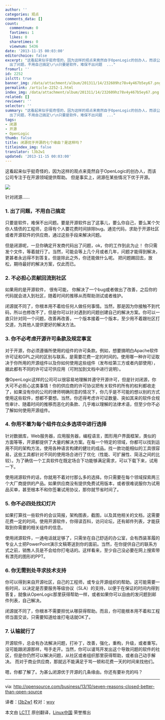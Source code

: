 ```yaml
---
author: ''
categories: 观点
comments_data: []
count:
  commentnum: 0
  favtimes: 1
  likes: 0
  sharetimes: 0
  viewnum: 5436
date: '2013-11-15 00:03:00'
editorchoice: false
excerpt: "这看起来似乎挺奇怪的，因为这样的观点来竟然自于OpenLogic的创办人，而该公司专注于在开源领域提供帮助。 但是事实上，闭源在某些情况下优于开源。\r\n\r\n针对闭源\r\n1.
  出了问题，不用自己搞定\r\n只要是软件，难保不出问题  ..."
fromurl: ''
id: 2252
islctt: true
banner_img: /data/attachment/album/201311/14/232609hz78v4y467b5ey67.png
permalink: /article-2252-1.html
index_img: /data/attachment/album/201311/14/232609hz78v4y467b5ey67.png.thumb.jpg
related: []
reviewer: ''
selector: ''
summary: "这看起来似乎挺奇怪的，因为这样的观点来竟然自于OpenLogic的创办人，而该公司专注于在开源领域提供帮助。 但是事实上，闭源在某些情况下优于开源。\r\n\r\n针对闭源\r\n1.
  出了问题，不用自己搞定\r\n只要是软件，难保不出问题  ..."
tags:
- 闭源
- 开源
- OpenLogic
thumb: false
title: 闭源优于开源的七个缘由？是这样吗？
titleindex_img: false
translator: l3b2w1
updated: '2013-11-15 00:03:00'
---
```


这看起来似乎挺奇怪的，因为这样的观点来竟然自于OpenLogic的创办人，而该公司专注于在开源领域提供帮助。 但是事实上，闭源在某些情况下优于开源。


![](/data/attachment/album/201311/14/232609hz78v4y467b5ey67.png)


针对闭源……


### 1. 出了问题，不用自己搞定


只要是软件，难保不出问题。要是开源软件出了这事儿，要么你自己，要么某个欠你人情债的工程师，总得有个人要花费时间排除bug。通览代码，求助于开源社区或者开源软件的供应商，通过这些手段来解决问题。


但是闭源呢，一旦你确定开发商代码出了问题，ok，你的工作到此为止！ 你只需发个文件，等着就行了。当然，可能会等上几个月或者几年，问题才能得到解决，更甚者永远得不到答复。但是除此之外，你还能做什么呢。 把问题踢回去，放松，期待最好的解决方案，仅此而已。


### 2. 不必担心贡献回流到社区


如果用的是开源软件， 很有可能， 你解决了一个bug或者做出了改善，之后你的代码就会进入到社区，随着时间的推移从而帮助测试或者维护。


闭源就不同了，你根本用不着给任何人做任何事情。当然，那是因为你接触不到代码，所以也修改不了，但是你可以针对遇到的问题创建自己的解决方案。你可以一直只针对同一个问题，改善再改善，一个版本接着一个版本，至少用不着跟社区打交道，为其他人提供更好的解决方法。


### 3. 你不必考虑开源许可条款及规定事宜


对于开源，你必须遵循所使用的组件的许可条款。例如，想要搞明白Apache软件许可证和GPL之间的区别与联系，是需要花费一定的时间的。使用哪一种许可证取决于你所用的开源组件以及你如何使用这些组件（发布给第三方或者内部使用），据此都有不同的许可证可供应用（可附加到文档中进行说明）。


像OpenLogic这样的公司可以很容易地理解并遵守开源许可，但是针对闭源，你大可不必担心这类事情！你的供应商的许可协议把有关软件的所有的权利都收走了，如果没有你的公司的律师明确同意的情况下，你几乎是不可能的想以别的方式使用这些软件，想都不要想。当然，你还得考虑许可证数量、突如其来的软件合规性审计、随着时间的推移而恶化的条款、几乎难以理解的法律术语，但至少你不必了解如何使用开源组件。


### 4. 你用不着为每个组件在众多选项中进行选择


针对数据库，Web服务器，应用服务器，编程语言，图形用户界面框架，类似的方面等等，开源都提供了大量的解决方案。在每一个特定的领域，你都可以找到运用不同的架构方法，使用各种语言构建的健壮的成品。找一款功能相似的工具很容易，这些工具都针对不同的使用场合进行了优化（性能、可扩展性、简洁之间的比较）。为了确信一个工具软件在既定场合下功能够满足需求，可以下载下来，试用一下。


使用闭源软件的话，你就用不着对付那么多的选择。你只需要在每个领域探索两三个大厂商提供的产品。如果供应商没有提供免费试用版本，或者很难说服你为试用品买单，甚至根本不和你签署试用协议，那你就节省时间了。


### 5. 你不必四处找幻灯片


如果打算找一些软件的会议简报，架构图表，截图，以及其他相关的文档，这需要花费一定的时间。使用开源软件，你得读百科，访问论坛，还有邮件列表，才能获取到你需要的相关组件的信息。


使用闭源软件，一通电话就足够了，只需坐在自己舒适的办公室，会有西装革履的专业人士把PowerPoint演示文稿寄送到你的面前。当然，在你提供自己的联系方式之前，销售人员是不会给你打电话的。这样看来，至少自己没必要在网上搜索带有漂亮的图形的PPT。


### 6. 你无需到处寻求技术支持


你可以得到来自开源社区，自己的工程师，或专业开源组织的帮助。这可能需要一些时间，以决定是否要服务等级协议（SLA）的支持，以便于在保证的时间内得到答复，就像从OpenLogic那里获得帮助一样，或者如果你可以自由的发问题到邮件列表，自己解决。


闭源就不同了，你根本不需要担忧从哪获得帮助。而且，你可能根本用不着和工程师当面交谈，只需要知道给谁打电话就OK了。


### 7. 认输就行了


开源软件，总会有办法解决问题，打补丁，改善，强化，重构，升级，或者重写。没可能跟闭源那样，甩手走开。当然，你可以谩骂开发出这个导致问题的软件的社区，但是你仍然可以解决问题，从社区或者组织那里获得帮助，或者自己动手解决。 而对于商业供应商，那就远不能满足于骂一顿和花费一天的时间来找他们。


嗯，你都了解了。为甚么闭源优于开源的几条缘由。你还有要补充的吗？




---


via: <http://opensource.com/business/13/10/seven-reasons-closed-better-than-open-source>


译者：[l3b2w1](https://github.com/l3b2w1) 校对：[wxy](https://github.com/wxy)


本文由 [LCTT](https://github.com/LCTT/TranslateProject) 原创翻译，[Linux中国](http://linux.cn/) 荣誉推出